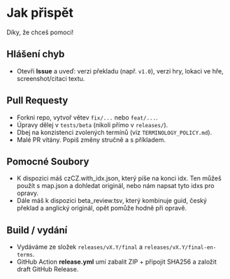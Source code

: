 # Jak přispět

Díky, že chceš pomoci!

## Hlášení chyb
- Otevři **Issue** a uveď: verzi překladu (např. `v1.0`), verzi hry, lokaci ve hře, screenshot/citaci textu.

## Pull Requesty
- Forkni repo, vytvoř větev `fix/...` nebo `feat/...`.
- Úpravy dělej v `tests/beta` (nikoli přímo v `releases/`).
- Dbej na konzistenci zvolených termínů (viz `TERMINOLOGY_POLICY.md`).
- Malé PR vítány. Popiš změny stručně a s příkladem.

## Pomocné Soubory
- K dispozici máš czCZ.with_idx.json, který píše na konci idx. Ten můžeš použít s map.json a dohledat originál, nebo nám napsat tyto idxs pro opravy.
- Dále máš k dispozici beta_review.tsv, který kombinuje guid, český překlad a anglický originál, opět pomůže hodně při opravě.

## Build / vydání
- Vydáváme ze složek `releases/vX.Y/final` a `releases/vX.Y/final-en-terms`.
- GitHub Action **release.yml** umí zabalit ZIP + připojit SHA256 a založit draft GitHub Release.

